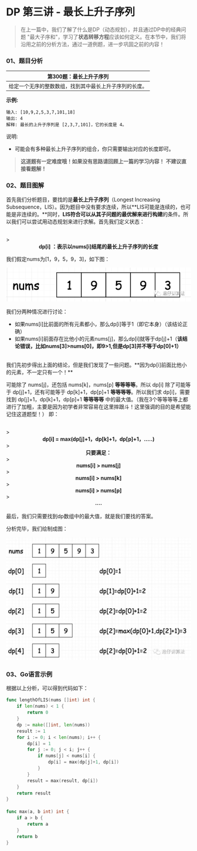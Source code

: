 # DP 第三讲 - 最长上升子序列

> 在上一篇中，我们了解了什么是DP（动态规划），并且通过DP中的经典问题 "最大子序和"，学习了**状态转移方程**应该如何定义。在本节中，我们将沿用之前的分析方法，通过一道例题，进一步巩固之前的内容！

### 01、题目分析

| 第300题：最长上升子序列                                |
| ------------------------------------------------------ |
| 给定一个无序的整数数组，找到其中最长上升子序列的长度。 |

**示例:**

```
输入: [10,9,2,5,3,7,101,18]
输出: 4 
解释: 最长的上升子序列是 [2,3,7,101]，它的长度是 4。
```

说明:

- 可能会有多种最长上升子序列的组合，你只需要输出对应的长度即可。

> <b> 这道题有一定难度哦！如果没有思路请回顾上一篇的学习内容！</b>
> <b> 不建议直接看题解！</b>

### 02、题目图解

首先我们分析题目，要找的是**最长上升子序列**（Longest Increasing Subsequence，LIS）。因为题目中没有要求连续，所以**LIS可能是连续的，也可能是非连续的。**同时，**LIS符合可以从其子问题的最优解来进行构建**的条件。所以我们可以尝试用动态规划来进行求解。首先我们定义状态：

<br/>
> <center><b> dp[i] ：表示以nums[i]结尾的最长上升子序列的长度 </b></center>

我们假定nums为[1，9，5，9，3]，如下图：

<img src="203/1.png" alt="PNG" style="zoom:67%;" />

我们分两种情况进行讨论：

- 如果nums[i]比前面的所有元素都小，那么dp[i]等于1（即它本身）（该结论正确）
- 如果nums[i]前面存在比他小的元素nums[j]，那么dp[i]就等于dp[j]+1（**该结论错误，比如nums[3]>nums[0]，即9>1,但是dp[3]并不等于dp[0]+1）**

<br/>
我们先初步得出上面的结论，但是我们发现了一些问题。**因为dp[i]前面比他小的元素，不一定只有一个！**

可能除了 nums[j]，还包括 nums[k]，nums[p] **等等等等**。所以 dp[i] 除了可能等于 dp[j]+1，还有可能等于 dp[k]+1，dp[p]+1 **等等等等**。所以我们求 dp[i]，需要找到 dp[j]+1，dp[k]+1，dp[p]+1 **等等等等** 中的最大值。（我在3个等等等等上都进行了加粗，主要是因为初学者非常容易在这里摔跟斗！这里强调的目的是希望能记住这道题型！） 即：

<br/>
> <center><b> dp[i] = max(dp[j]+1，dp[k]+1，dp[p]+1，.....) </b></center>
> <center><b> 只要满足：</b></center>
> <center><b> nums[i] > nums[j] </b></center>
> <center><b> nums[i] > nums[k] </b></center>
> <center><b> nums[i] > nums[p] </b></center>
> <center><b> .... </b> </center>

<br/>
最后，我们只需要找到dp数组中的最大值，就是我们要找的答案。

分析完毕，我们绘制成图：

<img src="203/2.jpeg" alt="PNG" style="zoom:67%;" />

### 03、Go语言示例

根据以上分析，可以得到代码如下：

```go
func lengthOfLIS(nums []int) int {
	if len(nums) < 1 {
		return 0
	}
	dp := make([]int, len(nums))
	result := 1
	for i := 0; i < len(nums); i++ {
		dp[i] = 1
		for j := 0; j < i; j++ {
			if nums[j] < nums[i] {
				dp[i] = max(dp[j]+1, dp[i])
			}
		}
		result = max(result, dp[i])
	}
	return result
}

func max(a, b int) int {
	if a > b {
		return a
	}
	return b
}
```
